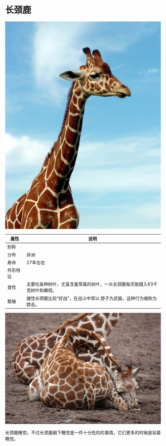 # 长颈鹿

![](01.jpg)

|属性|说明|
| ---- | ---- |
| 别称||
| 分布| 非洲|
| 寿命| 27年左右|
| 外形特征||
| 食性| 主要吃各种树叶，尤喜含羞草属的树叶，一头长颈鹿每天能摄入63千克树叶和嫩枝。|
| 繁殖| 雄性长颈鹿比较“好战”，在战斗中常以 脖子为武器，这种行为被称为脖击。|

![](02.JPG)

长颈鹿睡觉。不过长颈鹿躺下睡觉是一件十分危险的事情，它们更多的时候是站着睡觉。
